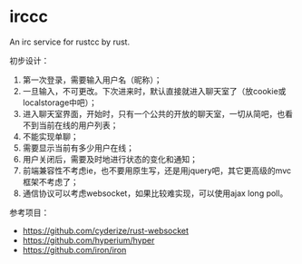 irccc
=====

An irc service for rustcc by rust.

初步设计：

1. 第一次登录，需要输入用户名（昵称）；
2. 一旦输入，不可更改。下次进来时，默认直接就进入聊天室了（放cookie或localstorage中吧）；
3. 进入聊天室界面，开始时，只有一个公共的开放的聊天室，一切从简吧，也看不到当前在线的用户列表；
4. 不能实现单聊；
5. 需要显示当前有多少用户在线；
6. 用户关闭后，需要及时地进行状态的变化和通知；
7. 前端兼容性不考虑ie，也不要用原生写，还是用jquery吧，其它更高级的mvc框架不考虑了；
8. 通信协议可以考虑websocket，如果比较难实现，可以使用ajax long poll。

参考项目：
- https://github.com/cyderize/rust-websocket
- https://github.com/hyperium/hyper
- https://github.com/iron/iron
